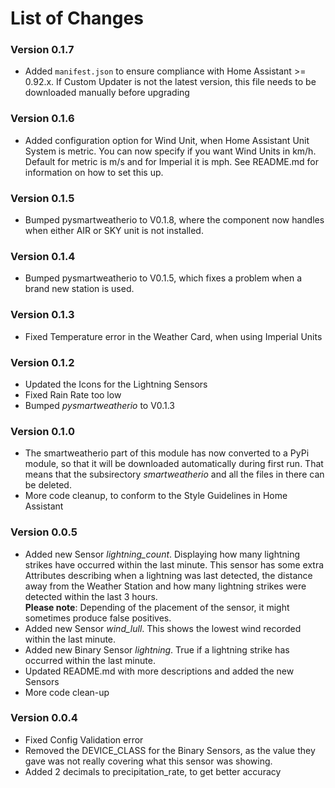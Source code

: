# List of Changes

### Version 0.1.7
* Added `manifest.json` to ensure compliance with Home Assistant >= 0.92.x. If Custom Updater is not the latest version, this file needs to be downloaded manually before upgrading

### Version 0.1.6
* Added configuration option for Wind Unit, when Home Assistant Unit System is metric. You can now specify if you want Wind Units in km/h. Default for metric is m/s and for Imperial it is mph. See README.md for information on how to set this up.

### Version 0.1.5
* Bumped pysmartweatherio to V0.1.8, where the component now handles when either AIR or SKY unit is not installed.

### Version 0.1.4
* Bumped pysmartweatherio to V0.1.5, which fixes a problem when a brand new station is used.

### Version 0.1.3
* Fixed Temperature error in the Weather Card, when using Imperial Units

### Version 0.1.2
* Updated the Icons for the Lightning Sensors
* Fixed Rain Rate too low
* Bumped *pysmartweatherio* to V0.1.3

### Version 0.1.0
* The smartweatherio part of this module has now converted to a PyPi module, so that it will be downloaded automatically during first run. That means that the subsirectory *smartweatherio* and all the files in there can be deleted.
* More code cleanup, to conform to the Style Guidelines in Home Assistant

### Version 0.0.5
* Added new Sensor *lightning_count*. Displaying how many lightning strikes have occurred within the last minute. This sensor has some extra Attributes describing when a lightning was last detected, the distance away from the Weather Station and how many lightning strikes were detected within the last 3 hours.<br>
**Please note**: Depending of the placement of the sensor, it might sometimes produce false positives.
* Added new Sensor *wind_lull*. This shows the lowest wind recorded within the last minute.
* Added new Binary Sensor *lightning*. True if a lightning strike has occurred within the last minute.
* Updated README.md with more descriptions and added the new Sensors
* More code clean-up

### Version 0.0.4
* Fixed Config Validation error
* Removed the DEVICE_CLASS for the Binary Sensors, as the value they gave was not really covering what this sensor was showing.
* Added 2 decimals to precipitation_rate, to get better accuracy
